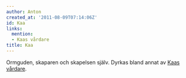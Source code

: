 ```yaml
---
author: Anton
created_at: '2011-08-09T07:14:06Z'
id: Kaa
links:
  mention:
  - Kaas vårdare
title: Kaa
---
```


Ormguden, skaparen och skapelsen själv. Dyrkas bland annat av [Kaas vårdare].

  [Kaas vårdare]: Kaas_vårdare
